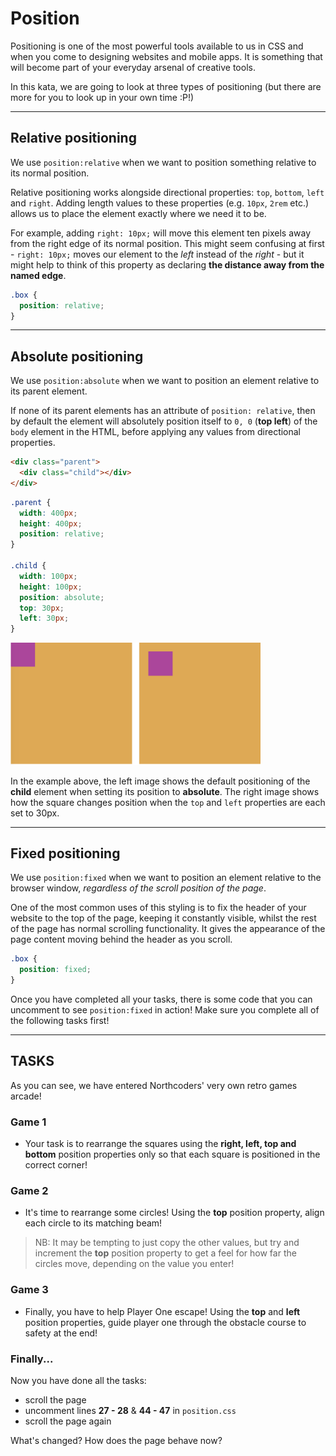 # Position

Positioning is one of the most powerful tools available to us in CSS and when you come to designing websites and mobile apps. It is something that will become part of your everyday arsenal of creative tools.

In this kata, we are going to look at three types of positioning (but there are more for you to look up in your own time :P!)

---

## Relative positioning

We use `position:relative` when we want to position something relative to its normal position.

Relative positioning works alongside directional properties: `top`, `bottom`, `left` and `right`. Adding length values to these properties (e.g. `10px`, `2rem` etc.) allows us to place the element exactly where we need it to be.

For example, adding `right: 10px;` will move this element ten pixels away from the right edge of its normal position. This might seem confusing at first - `right: 10px;` moves our element to the *left* instead of the *right* - but it might help to think of this property as declaring **the distance away from the named edge**.

```css
.box {
  position: relative;
}
```

---

## Absolute positioning

We use `position:absolute` when we want to position an element relative to its parent element.

If none of its parent elements has an attribute of `position: relative`, then by default the element will absolutely position itself to `0, 0` (**top left**) of the `body` element in the HTML, before applying any values from directional properties.

```html
<div class="parent">
  <div class="child"></div>
</div>
```

```css
.parent {
  width: 400px;
  height: 400px;
  position: relative;
}

.child {
  width: 100px;
  height: 100px;
  position: absolute;
  top: 30px;
  left: 30px;
}
```

<img src="./css-example.png" alt="box sizing after" width="400"/>

In the example above, the left image shows the default positioning of the **child** element when setting its position to **absolute**. The right image shows how the square changes position when the `top` and `left` properties are each set to 30px.

---

## Fixed positioning

We use `position:fixed` when we want to position an element relative to the browser window, *regardless of the scroll position of the page*.

One of the most common uses of this styling is to fix the header of your website to the top of the page, keeping it constantly visible, whilst the rest of the page has normal scrolling functionality. It gives the appearance of the page content moving behind the header as you scroll.

```css
.box {
  position: fixed;
}
```

Once you have completed all your tasks, there is some code that you can uncomment to see `position:fixed` in action! Make sure you complete all of the following tasks first!

---

## TASKS

As you can see, we have entered Northcoders' very own retro games arcade!

### Game 1

- Your task is to rearrange the squares using the **right, left, top and bottom** position properties only so that each square is positioned in the correct corner!

### Game 2

- It's time to rearrange some circles! Using the **top** position property, align each circle to its matching beam!

> NB: It may be tempting to just copy the other values, but try and increment the **top** position property to get a feel for how far the circles move, depending on the value you enter!

### Game 3

- Finally, you have to help Player One escape! Using the **top** and **left** position properties, guide player one through the obstacle course to safety at the end!

### Finally...

Now you have done all the tasks:

- scroll the page
- uncomment lines **27 - 28** & **44 - 47** in `position.css`
- scroll the page again

What's changed? How does the page behave now?
